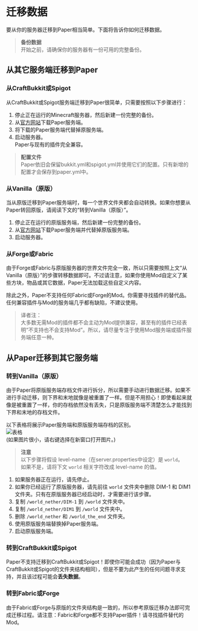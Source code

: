 # 迁移数据
要从你的服务器迁移到Paper相当简单。下面将告诉你如何迁移数据。  
  
> **备份数据**  
> 开始之前，请确保你的服务器有一份可用的完整备份。  

## 从其它服务端迁移到Paper
### 从CraftBukkit或Spigot
从CraftBukkit或Spigot服务端迁移到Paper很简单，只需要按照以下步骤进行：  
1. 停止正在运行的Minecraft服务器，然后新建一份完整的备份。  
2. 从[官方网站](https://papermc.io/downloads)下载Paper服务端。  
3. 将下载的Paper服务端代替掉原服务端。  
4. 启动服务器。  
Paper与现有的插件完全兼容。  
  
> **配置文件**  
> Paper依旧会保留bukkit.yml和spigot.yml并使用它们的配置。只有新增的配置才会保存到paper.yml中。

### 从Vanilla（原版）
当从原版迁移到Paper服务端时，每一个世界文件夹都会自动转换。如果你想要从Paper转回原版，请阅读下文的“转到Vanilla（原版）”。
1. 停止正在运行的原版服务端，然后新建一份完整的备份。  
2. 从[官方网站](https://papermc.io/downloads)下载Paper服务端并代替掉原版服务端。  
3. 启动服务器。  

### 从Forge或Fabric
由于Forge或Fabric与原版服务器的世界文件完全一致，所以只需要按照上文“从Vanilla（原版）”的步骤转移数据即可。不过请注意，如果你使用Mod自定义了某些方块，物品或其它数据，Paper无法加载这些自定义内容。  
  
除此之外，Paper不支持任何Fabric或Forge的Mod。你需要寻找插件的替代品。任何兼容插件与Mod的服务端几乎都有缺陷，不建议使用。  
  
> 译者注：  
> 大多数无需Mod的插件都不会主动为Mod提供兼容，甚至有的插件已经表明“不支持也不会支持Mod”。所以，请尽量专注于使用Mod服务端或插件服务端任意一种。

## 从Paper迁移到其它服务端
### 转到Vanilla（原版）
由于Paper将原版服务端存档文件进行拆分，所以需要手动进行数据迁移。如果不进行手动迁移，则下界和末地就像是被重置了一样。但是不用担心！即使看起来就像是被重置了一样，你的存档依然没有丢失，只是原版服务端不清楚怎么才能找到下界和末地的存档文件。  
  
以下表格将展示Paper服务端和原版服务端存档的区别。  
![表格](https://i.postimg.cc/tCfjc8Dx/QQ-20221001171139.png)  
(如果图片很小，请右键选择在新窗口打开图片。)  

> **注意**  
> 以下步骤将假设 level-name（在server.properties中设定）是 `world`。  
> 如果不是，请将下文 `world` 相关字符改成 level-name 的值。  
  
1. 如果服务器正在运行，请先停止。
2. 如果你已经运行了原版服务器，请先前往 `world` 文件夹中删除 DIM-1 和 DIM1 文件夹。只有在原版服务器已经启动时，才需要进行该步骤。
3. 复制 `/world_nether/DIM-1` 到 `/world` 文件夹中。
4. 复制 `/world_nether/DIM1` 到 `/world` 文件夹中。
5. 删除 `/world_nether` 和 `/world_the_end` 文件夹。
6. 使用原版服务端替换掉Paper服务端。
7. 启动原版服务端。

### 转到CraftBukkit或Spigot
Paper不支持迁移到CraftBukkit或Spigot！即使你可能会成功（因为Paper与CraftBukkit或Spigot的文件夹结构相同），但是不要为此产生的任何问题寻求支持，并且该过程可能会**丢失数据**。  

### 转到Fabric或Forge
由于Fabric或Forge与原版的文件夹结构是一致的，所以参考原版迁移办法即可完成迁移过程。请注意：Fabric和Forge都不支持Paper插件！请寻找插件替代的Mod。
